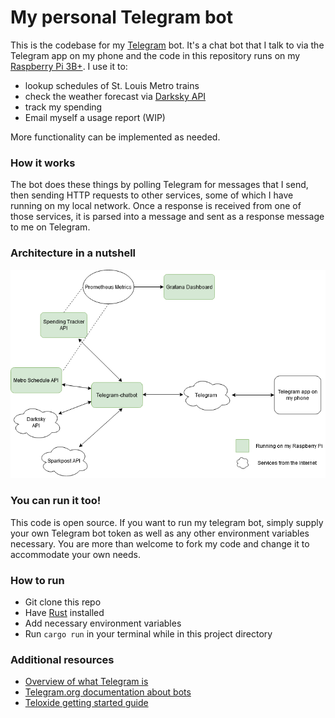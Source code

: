 # My personal Telegram bot
This is the codebase for my [Telegram](https://telegram.org/) bot. It's a chat bot that I talk to via the Telegram app on my phone and the code in this repository runs on my [Raspberry Pi 3B+](https://www.raspberrypi.org/products/raspberry-pi-3-model-b-plus/).
I use it to:
  * lookup schedules of St. Louis Metro trains
  * check the weather forecast via [Darksky API](https://darksky.net/poweredby/)
  * track my spending
  * Email myself a usage report (WIP)
  
More functionality can be implemented as needed.

### How it works  
The bot does these things by polling Telegram for messages that I send, then sending HTTP requests to other services, some of which I have running on my local network. 
Once a response is received from one of those services, it is parsed into a message and sent as a response message to me on Telegram.

### Architecture in a nutshell
![chatbot diagram](media/diagram.png?raw)

### You can run it too!
This code is open source. If you want to run my telegram bot, simply supply your own Telegram bot token as well as any other environment variables necessary.
You are more than welcome to fork my code and change it to accommodate your own needs.

### How to run
* Git clone this repo
* Have [Rust](https://www.rust-lang.org/) installed
* Add necessary environment variables
* Run `cargo run` in your terminal while in this project directory 

### Additional resources
* [Overview of what Telegram is](https://telegram.org/faq)
* [Telegram.org documentation about bots](https://core.telegram.org/bots)
* [Teloxide getting started guide](https://github.com/teloxide/teloxide#getting-started)